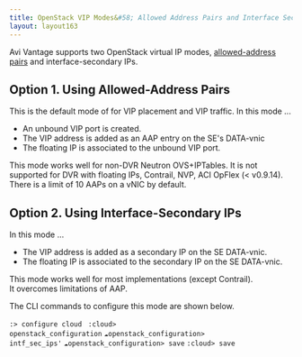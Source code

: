 ```yaml
---
title: OpenStack VIP Modes&#58; Allowed Address Pairs and Interface Secondary IPs
layout: layout163
---
```

Avi Vantage supports two OpenStack virtual IP modes, <a href="http://specs.openstack.org/openstack/neutron-specs/specs/api/allowed_address_pairs.html">allowed-address pairs</a> and interface-secondary IPs.

## Option 1. Using Allowed-Address Pairs

This is the default mode of for VIP placement and VIP traffic. In this mode ...

* An unbound VIP port is created.
* The VIP address is added as an AAP entry on the SE's DATA-vnic
* The floating IP is associated to the unbound VIP port. 

This mode works well for non-DVR Neutron OVS+IPTables. It is not supported for DVR with floating IPs, Contrail, NVP, ACI OpFlex (< v0.9.14). There is a limit of 10 AAPs on a vNIC by default.

## Option 2. Using Interface-Secondary IPs

In this mode ...

* The VIP address is added as a secondary IP on the SE DATA-vnic.
* The floating IP is associated to the secondary IP on the SE DATA-vnic.  

This mode works well for most implementations (except Contrail). It overcomes limitations of AAP.

The CLI commands to configure this mode are shown below.

<code>:&gt; configure cloud </code>
<code>:cloud&gt; openstack_configuration</code>
<code>:cloud:openstack_configuration&gt; intf_sec_ips'</code>
<code>:cloud:openstack_configuration&gt; save</code>
<code>:cloud&gt; save</code>
